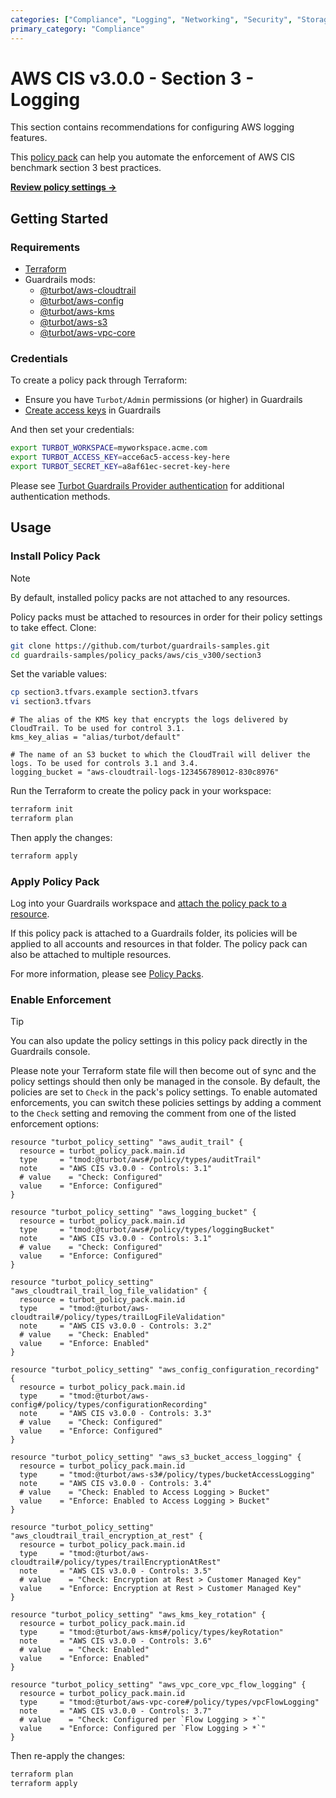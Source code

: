 ```yaml
---
categories: ["Compliance", "Logging", "Networking", "Security", "Storage"]
primary_category: "Compliance"
---
```


# AWS CIS v3.0.0 - Section 3 - Logging

This section contains recommendations for configuring AWS logging features.

This [policy pack](https://turbot.com/guardrails/docs/concepts/resources/smart-folders) can help you automate the enforcement of AWS CIS benchmark section 3 best practices.

**[Review policy settings →](https://hub-guardrails-turbot-com-git-development-turbot.vercel.app/policy-packs/aws/cis_v300/section3/settings)**

## Getting Started

### Requirements

- [Terraform](https://developer.hashicorp.com/terraform/tutorials/aws-get-started/install-cli)
- Guardrails mods:
  - [@turbot/aws-cloudtrail](https://hub-guardrails-turbot-com-git-development-turbot.vercel.app/aws/mods/aws-cloudtrail)
  - [@turbot/aws-config](https://hub-guardrails-turbot-com-git-development-turbot.vercel.app/aws/mods/aws-config)
  - [@turbot/aws-kms](https://hub-guardrails-turbot-com-git-development-turbot.vercel.app/aws/mods/aws-kms)
  - [@turbot/aws-s3](https://hub-guardrails-turbot-com-git-development-turbot.vercel.app/aws/mods/aws-s3)
  - [@turbot/aws-vpc-core](https://hub-guardrails-turbot-com-git-development-turbot.vercel.app/aws/mods/aws-vpc-core)

### Credentials

To create a policy pack through Terraform:

- Ensure you have `Turbot/Admin` permissions (or higher) in Guardrails
- [Create access keys](https://turbot.com/guardrails/docs/guides/iam/access-keys#generate-a-new-guardrails-api-access-key) in Guardrails

And then set your credentials:

```sh
export TURBOT_WORKSPACE=myworkspace.acme.com
export TURBOT_ACCESS_KEY=acce6ac5-access-key-here
export TURBOT_SECRET_KEY=a8af61ec-secret-key-here
```

Please see [Turbot Guardrails Provider authentication](https://registry.terraform.io/providers/turbot/turbot/latest/docs#authentication) for additional authentication methods.

## Usage

### Install Policy Pack

> [!NOTE]
> By default, installed policy packs are not attached to any resources.
>
> Policy packs must be attached to resources in order for their policy settings to take effect.
> Clone:

```sh
git clone https://github.com/turbot/guardrails-samples.git
cd guardrails-samples/policy_packs/aws/cis_v300/section3
```

Set the variable values:

```sh
cp section3.tfvars.example section3.tfvars
vi section3.tfvars
```

```hcl
# The alias of the KMS key that encrypts the logs delivered by CloudTrail. To be used for control 3.1.
kms_key_alias = "alias/turbot/default"

# The name of an S3 bucket to which the CloudTrail will deliver the logs. To be used for controls 3.1 and 3.4.
logging_bucket = "aws-cloudtrail-logs-123456789012-830c8976"
```

Run the Terraform to create the policy pack in your workspace:

```sh
terraform init
terraform plan
```

Then apply the changes:

```sh
terraform apply
```

### Apply Policy Pack

Log into your Guardrails workspace and [attach the policy pack to a resource](https://turbot.com/guardrails/docs/guides/working-with-folders/smart#attach-a-smart-folder-to-a-resource).

If this policy pack is attached to a Guardrails folder, its policies will be applied to all accounts and resources in that folder. The policy pack can also be attached to multiple resources.

For more information, please see [Policy Packs](https://turbot.com/guardrails/docs/concepts/resources/smart-folders).

### Enable Enforcement

> [!TIP]
> You can also update the policy settings in this policy pack directly in the Guardrails console.
>
> Please note your Terraform state file will then become out of sync and the policy settings should then only be managed in the console.
> By default, the policies are set to `Check` in the pack's policy settings. To enable automated enforcements, you can switch these policies settings by adding a comment to the `Check` setting and removing the comment from one of the listed enforcement options:

```hcl
resource "turbot_policy_setting" "aws_audit_trail" {
  resource = turbot_policy_pack.main.id
  type     = "tmod:@turbot/aws#/policy/types/auditTrail"
  note     = "AWS CIS v3.0.0 - Controls: 3.1"
  # value    = "Check: Configured"
  value    = "Enforce: Configured"
}

resource "turbot_policy_setting" "aws_logging_bucket" {
  resource = turbot_policy_pack.main.id
  type     = "tmod:@turbot/aws#/policy/types/loggingBucket"
  note     = "AWS CIS v3.0.0 - Controls: 3.1"
  # value    = "Check: Configured"
  value    = "Enforce: Configured"
}

resource "turbot_policy_setting" "aws_cloudtrail_trail_log_file_validation" {
  resource = turbot_policy_pack.main.id
  type     = "tmod:@turbot/aws-cloudtrail#/policy/types/trailLogFileValidation"
  note     = "AWS CIS v3.0.0 - Controls: 3.2"
  # value    = "Check: Enabled"
  value    = "Enforce: Enabled"
}

resource "turbot_policy_setting" "aws_config_configuration_recording" {
  resource = turbot_policy_pack.main.id
  type     = "tmod:@turbot/aws-config#/policy/types/configurationRecording"
  note     = "AWS CIS v3.0.0 - Controls: 3.3"
  # value    = "Check: Configured"
  value    = "Enforce: Configured"
}

resource "turbot_policy_setting" "aws_s3_bucket_access_logging" {
  resource = turbot_policy_pack.main.id
  type     = "tmod:@turbot/aws-s3#/policy/types/bucketAccessLogging"
  note     = "AWS CIS v3.0.0 - Controls: 3.4"
  # value    = "Check: Enabled to Access Logging > Bucket"
  value    = "Enforce: Enabled to Access Logging > Bucket"
}

resource "turbot_policy_setting" "aws_cloudtrail_trail_encryption_at_rest" {
  resource = turbot_policy_pack.main.id
  type     = "tmod:@turbot/aws-cloudtrail#/policy/types/trailEncryptionAtRest"
  note     = "AWS CIS v3.0.0 - Controls: 3.5"
  # value    = "Check: Encryption at Rest > Customer Managed Key"
  value    = "Enforce: Encryption at Rest > Customer Managed Key"
}

resource "turbot_policy_setting" "aws_kms_key_rotation" {
  resource = turbot_policy_pack.main.id
  type     = "tmod:@turbot/aws-kms#/policy/types/keyRotation"
  note     = "AWS CIS v3.0.0 - Controls: 3.6"
  # value    = "Check: Enabled"
  value    = "Enforce: Enabled"
}

resource "turbot_policy_setting" "aws_vpc_core_vpc_flow_logging" {
  resource = turbot_policy_pack.main.id
  type     = "tmod:@turbot/aws-vpc-core#/policy/types/vpcFlowLogging"
  note     = "AWS CIS v3.0.0 - Controls: 3.7"
  # value    = "Check: Configured per `Flow Logging > *`"
  value    = "Enforce: Configured per `Flow Logging > *`"
}
```

Then re-apply the changes:

```sh
terraform plan
terraform apply
```
